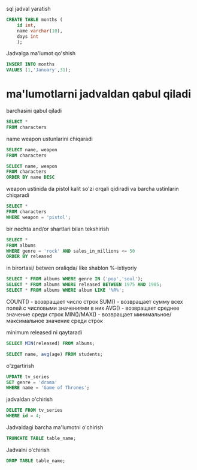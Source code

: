 sql jadval yaratish

```sql
CREATE TABLE months (
	id int, 
	name varchar(10), 
	days int
	);
```

Jadvalga ma'lumot qo'shish

```sql
INSERT INTO months 
VALUES (1,'January',31);
```

# ma'lumotlarni jadvaldan qabul qiladi

barchasini qabul qiladi

```sql
SELECT * 
FROM characters
```

name weapon ustunlarini chiqaradi

```sql
SELECT name, weapon 
FROM characters
```

```sql
SELECT name, weapon 
FROM characters 
ORDER BY name DESC
```

weapon ustinida da pistol kalit so'zi orqali qidiradi
va barcha ustinlarin chiqaradi

```sql
SELECT * 
FROM characters
WHERE weapon = 'pistol';
```

bir nechta and/or shartlari bilan tekshirish

```sql
SELECT * 
FROM albums 
WHERE genre = 'rock' AND sales_in_millions <= 50 
ORDER BY released
```

in birortasi/ betwen oraliqda/ like shablon %-ixtiyoriy
```sql
SELECT * FROM albums WHERE genre IN ('pop','soul');
SELECT * FROM albums WHERE released BETWEEN 1975 AND 1985;
SELECT * FROM albums WHERE album LIKE '%R%';
```

COUNT() - возвращает число строк
SUM() 	- возвращает сумму всех полей с числовыми значениями в них
AVG() 	- возвращает среднее значение среди строк
MIN()/MAX() - возвращает минимальное/максимальное значение среди строк


minimum released ni qaytaradi

```sql
SELECT MIN(released) FROM albums;
```

```sql
SELECT name, avg(age) FROM students;
```

o'zgartirish

```sql
UPDATE tv_series 
SET genre = 'drama' 
WHERE name = 'Game of Thrones';
```

jadvaldan o'chirish
```sql
DELETE FROM tv_series 
WHERE id = 4;
```

Jadvaldagi barcha ma'lumotni o'chirish

```sql
TRUNCATE TABLE table_name;
```

Jadvalni o'chirish

```sql
DROP TABLE table_name;
```






